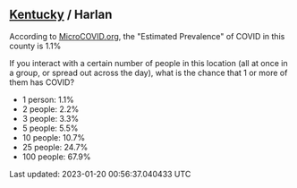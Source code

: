 
## [Kentucky](/united-states/kentucky) / Harlan

According to [MicroCOVID.org](http://microcovid.org),
the "Estimated Prevalence" of COVID in this county is 1.1%

If you interact with a certain number of people in this location
(all at once in a group, or spread out across the day), what is the chance that
1 or more of them has COVID?

- 1 person: 1.1%
- 2 people: 2.2%
- 3 people: 3.3%
- 5 people: 5.5%
- 10 people: 10.7%
- 25 people: 24.7%
- 100 people: 67.9%

Last updated: 2023-01-20 00:56:37.040433 UTC
